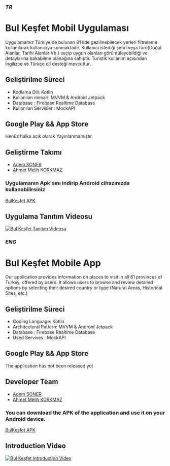 ### **_TR_**
# Bul Keşfet Mobil Uygulaması

Uygulamamız Türkiye'de bulunan 81 ilde gezilinebilecek yerleri filtreleme kullanılarak kullanıcıya sunmaktadır.
Kullanıcı istediği şehri veya türü(Doğal Alanlar, Tarihi Alanlar Vb.) seçip uygun olanları görüntüleyebildiği ve detaylarına bakabilme olanağına sahiptir.
Turistik kullanım açısından İngilizce ve Türkçe dil desteği mevcuttur.

## Geliştirilme Süreci
- Kodlama Dili: Kotlin <br />
- Kullanılan mimari: MVVM & Android Jetpack <br />
- Database : Firebase Realtime Database <br />
- Kullanılan Servisler : MockAPI

## Google Play && App Store

Henüz halka açık olarak Yayınlanmamıştır.

## Geliştirme Takımı 

- [Adem SONER](https://github.com/ademsoner)
- [Ahmet Melih KORKMAZ](https://github.com/ahmetmelihkorkmaz)

### Uygulamanın Apk'sını indirip Android cihazınızda kullanabilirsiniz

[BulKeşfet APK](https://github.com/AdemSoner/BulKesfet-AndroidAPP/raw/main/apk/BulKesfet.apk)

## Uygulama Tanıtım Videosu
[![Bul Keşfet Tanıtım Videosu](https://img.youtube.com/vi/AoQApxPhfQ0/0.jpg)](https://www.youtube.com/watch?v=AoQApxPhfQ0)

### **_ENG_**
# Bul Keşfet Mobile App

Our application provides information on places to visit in all 81 provinces of Turkey, offered by users. 
It allows users to browse and review detailed options by selecting their desired country or type (Natural Areas, Historical Sites, etc.)

## Geliştirilme Süreci
- Coding Language: Kotlin <br />
- Architectural Pattern: MVVM & Android Jetpack <br />
- Database : Firebase Realtime Database <br />
- Used Servives : MockAPI

## Google Play && App Store

The application has not been released yet

## Developer Team 

- [Adem SONER](https://github.com/ademsoner)
- [Ahmet Melih KORKMAZ](https://github.com/ahmetmelihkorkmaz)

### You can download the APK of the application and use it on your Android device.

[BulKeşfet APK](https://github.com/AdemSoner/BulKesfet-AndroidAPP/raw/main/apk/BulKesfet.apk)

## Introduction Video
[![Bul Keşfet Introduction Video](https://img.youtube.com/vi/AoQApxPhfQ0/0.jpg)](https://www.youtube.com/watch?v=AoQApxPhfQ0)